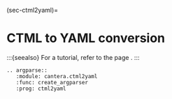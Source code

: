 (sec-ctml2yaml)=
# CTML to YAML conversion

:::{seealso}
For a tutorial, refer to the page [](/userguide/legacy2yaml-tutorial).
:::

```{eval-rst}
.. argparse::
   :module: cantera.ctml2yaml
   :func: create_argparser
   :prog: ctml2yaml
```
